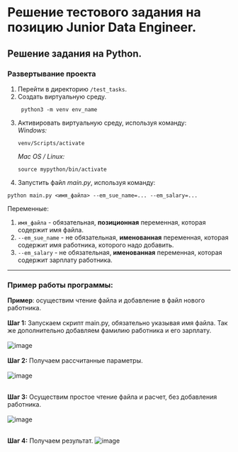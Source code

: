 # Решение тестового задания на позицию Junior Data Engineer.

## Решение задания на Python.

### Развертывание проекта
1. Перейти в директорию ```/test_tasks```. 
2. Создать виртуальную среду. 
   ```
    python3 -m venv env_name
   ```
3. Активировать виртуальную среду, используя команду:<br>
   _Windows:_
   ``` 
   venv/Scripts/activate
   ```
   _Mac OS / Linux:_
   ``` 
   source mypython/bin/activate
   ```
4. Запустить файл _main.py_, используя команду:
```
python main.py <имя_файла> --em_sue_name=... --em_salary=...
```
Переменные: 
1. ```имя_файла``` - обязательная, __позиционная__ переменная, которая содержит имя файла.
2. ```--em_sue_name``` - не обязательная, __именованная__ переменная, которая содержит имя работника, которого надо добавить.<br>
3. ```--em_salary``` - не обязательная, __именованная__ переменная, которая содержит зарплату работника.
***
### Пример работы программы:
__Пример__: осуществим чтение файла и добавление в файл нового работника.<br><br>
__Шаг 1:__ Запускаем скрипт main.py, обязательно указывая имя файла. Так же дополнительно добавляем фамилию работника и его зарплату.<br><br>
![image](https://user-images.githubusercontent.com/73431786/120774001-81af9c00-c52a-11eb-9afc-6bf0af758a49.png) <br><br>
__Шаг 2:__ Получаем рассчитанные параметры.<br><br>
![image](https://user-images.githubusercontent.com/73431786/120774502-039fc500-c52b-11eb-93b1-607b8ad3c5a7.png) <br><br>

__Шаг 3:__ Осуществим простое чтение файла и расчет, без добавления работника. <br><br>
![image](https://user-images.githubusercontent.com/73431786/120774853-5aa59a00-c52b-11eb-867a-67332e3739af.png) <br><br>

__Шаг 4:__ Получаем результат.
![image](https://user-images.githubusercontent.com/73431786/120775012-8032a380-c52b-11eb-92aa-33179119c7f8.png) <br><br>
